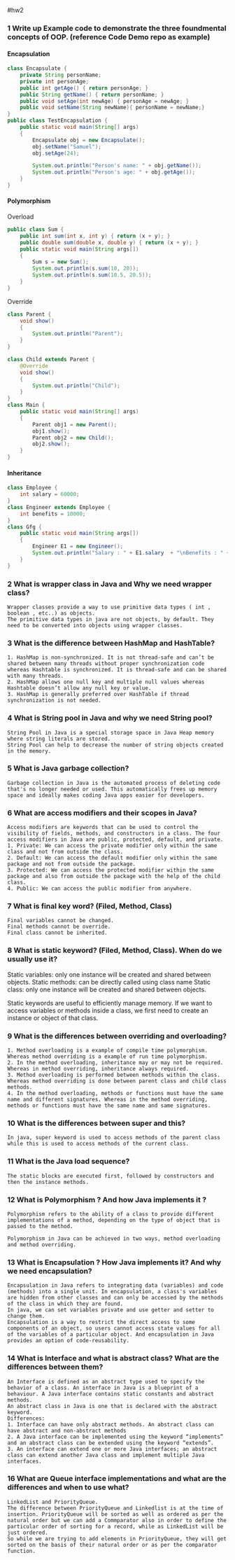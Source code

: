 #hw2
### 1 Write up Example code to demonstrate the three foundmental concepts of OOP. (reference Code Demo repo as example)
#### Encapsulation
```java
class Encapsulate {
	private String personName;
	private int personAge;
	public int getAge() { return personAge; }
	public String getName() { return personName; }
	public void setAge(int newAge) { personAge = newAge; }
	public void setName(String newName){ personName = newName;}
}
public class TestEncapsulation {
	public static void main(String[] args)
	{
		Encapsulate obj = new Encapsulate();
		obj.setName("Samuel");
		obj.setAge(24);

		System.out.println("Person's name: " + obj.getName());
		System.out.println("Person's age: " + obj.getAge());
	}
}
```
#### Polymorphism
Overload
```java
public class Sum {
    public int sum(int x, int y) { return (x + y); }
    public double sum(double x, double y) { return (x + y); }
    public static void main(String args[])
    {
        Sum s = new Sum();
        System.out.println(s.sum(10, 20));
        System.out.println(s.sum(10.5, 20.5));
    }
}
```

Override
```java
class Parent {
    void show()
    {
        System.out.println("Parent");
    }
}

class Child extends Parent {
    @Override
    void show()
    {
        System.out.println("Child");
    }
}
class Main {
    public static void main(String[] args)
    {
        Parent obj1 = new Parent();
        obj1.show();
        Parent obj2 = new Child();
        obj2.show();
    }
}
```

#### Inheritance
``` java
class Employee {
    int salary = 60000;
}
class Engineer extends Employee {
    int benefits = 10000;
}
class Gfg {
    public static void main(String args[])
    {
        Engineer E1 = new Engineer();
        System.out.println("Salary : " + E1.salary  + "\nBenefits : " + E1.benefits);
    }
}
```

### 2 What is wrapper class in Java and Why we need wrapper class?
```
Wrapper classes provide a way to use primitive data types ( int , boolean , etc..) as objects.
The primitive data types in java are not objects, by default. They need to be converted into objects using wrapper classes.
```

### 3 What is the difference between HashMap and HashTable?
```
1. HashMap is non-synchronized. It is not thread-safe and can’t be shared between many threads without proper synchronization code whereas Hashtable is synchronized. It is thread-safe and can be shared with many threads.
2. HashMap allows one null key and multiple null values whereas Hashtable doesn’t allow any null key or value.
3. HashMap is generally preferred over HashTable if thread synchronization is not needed.
```

### 4 What is String pool in Java and why we need String pool?
```
String Pool in Java is a special storage space in Java Heap memory where string literals are stored.
String Pool can help to decrease the number of string objects created in the memory.
```

### 5  What is Java garbage collection?
```
Garbage collection in Java is the automated process of deleting code that's no longer needed or used. This automatically frees up memory space and ideally makes coding Java apps easier for developers.
```

### 6 What are access modifiers and their scopes in Java?
```
Access modifiers are keywords that can be used to control the visibility of fields, methods, and constructors in a class. The four access modifiers in Java are public, protected, default, and private.
1. Private: We can access the private modifier only within the same class and not from outside the class.
2. Default: We can access the default modifier only within the same package and not from outside the package.
3. Protected: We can access the protected modifier within the same package and also from outside the package with the help of the child class.
4. Public: We can access the public modifier from anywhere.
```

### 7 What is final key word? (Filed, Method, Class)
```
Final variables cannot be changed.
Final methods cannot be override.
Final class cannot be inherited.
```

### 8 What is static keyword? (Filed, Method, Class). When do we usually use it?
Static variables: only one instance will be created and shared between objects.
Static methods: can be directly called using class name
Static class: only one instance will be created and shared between objects.

Static keywords are useful to efficiently manage memory. If we want to access variables or methods inside a class, we first need to create an instance or object of that class.

### 9 What is the differences between overriding and overloading?
```
1. Method overloading is a example of compile time polymorphism. Whereas method overriding is a example of run time polymorphism.
2. In the method overloading, inheritance may or may not be required. Whereas in method overriding, inheritance always required.
3. Method overloading is performed between methods within the class. Whereas method overriding is done between parent class and child class methods.
4. In the method overloading, methods or functions must have the same name and different signatures. Whereas in the method overriding, methods or functions must have the same name and same signatures.
```

### 10 What is the differences between super and this?
```
In java, super keyword is used to access methods of the parent class while this is used to access methods of the current class.
```

### 11 What is the Java load sequence?
```
The static blocks are executed first, followed by constructors and then the instance methods.
```

### 12 What is Polymorphism ? And how Java implements it ?
```
Polymorphism refers to the ability of a class to provide different implementations of a method, depending on the type of object that is passed to the method.

Polymorphism in Java can be achieved in two ways, method overloading and method overriding.
```

### 13 What is Encapsulation ? How Java implements it? And why we need encapsulation?
```
Encapsulation in Java refers to integrating data (variables) and code (methods) into a single unit. In encapsulation, a class's variables are hidden from other classes and can only be accessed by the methods of the class in which they are found.
In java, we can set variables private and use getter and setter to change them.
Encapsulation is a way to restrict the direct access to some components of an object, so users cannot access state values for all of the variables of a particular object. And encapsulation in Java provides an option of code-reusability.
```

### 14 What is Interface and what is abstract class? What are the differences between them?
```
An Interface is defined as an abstract type used to specify the behavior of a class. An interface in Java is a blueprint of a behaviour. A Java interface contains static constants and abstract methods.
An abstract class in Java is one that is declared with the abstract keyword.
Differences:
1. Interface can have only abstract methods. An abstract class can have abstract and non-abstract methods
2. A Java interface can be implemented using the keyword “implements” and an abstract class can be extended using the keyword “extends”.
3. An interface can extend one or more Java interfaces; an abstract class can extend another Java class and implement multiple Java interfaces.
```

### 16 What are Queue interface implementations and what are the differences and when to use what?
```
LinkedList and PriorityQueue.
The difference between PriorityQueue and Linkedlist is at the time of insertion. PriorityQueue will be sorted as well as ordered as per the natural order but we can add a Commparator also in order to define the particular order of sorting for a record, while as LinkedList will be just ordered.
So while we are trying to add elements in PriorityQueue, they will get sorted on the basis of their natural order or as per the comparator function.
```
